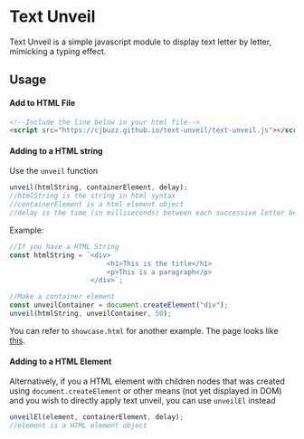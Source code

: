 # Text Unveil

Text Unveil is a simple javascript module to display text letter by letter, mimicking a typing effect.

## Usage

#### Add to HTML File

```html
<!--Include the line below in your html file-->
<script src="https://cjbuzz.github.io/text-unveil/text-unveil.js"></script>
```

#### Adding to a HTML string

Use the `unveil` function

```js
unveil(htmlString, containerElement, delay);
//htmlString is the string in html syntax
//containerElement is a html element object
//delay is the time (in milliseconds) between each successive letter being revealed
```

Example:

```js
//If you have a HTML String
const htmlString = `<div>
                        <h1>This is the title</h1>
                        <p>This is a paragraph</p>
                    </div>`;

//Make a container element
const unveilContainer = document.createElement("div");
unveil(htmlString, unveilContainer, 50);
```

You can refer to `showcase.html` for another example. The page looks like [this](https://cjbuzz.github.io/text-unveil/showcase.html).

#### Adding to a HTML Element

Alternatively, if you a HTML element with children nodes that was created using `document.createElement` or other means (not yet displayed in DOM) and you wish to directly apply text unveil, you can use `unveilEl` instead

```js
unveilEl(element, containerElement, delay);
//element is a HTML element object
```
